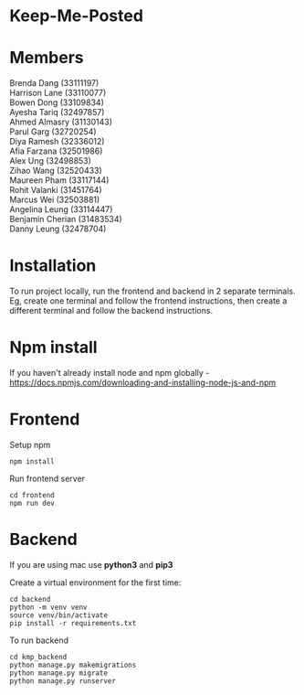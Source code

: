 # Keep-Me-Posted

# Members
Brenda Dang (33111197)\
Harrison Lane (33110077)\
Bowen Dong (33109834)\
Ayesha Tariq (32497857)\
Ahmed Almasry (31130143)\
Parul Garg (32720254)\
Diya Ramesh (32336012)\
Afia Farzana (32501986)\
Alex Ung (32498853)\
Zihao Wang (32520433)\
Maureen Pham (33117144)\
Rohit Valanki (31451764)\
Marcus Wei (32503881)\
Angelina Leung (33114447)\
Benjamin Cherian (31483534)\
Danny Leung (32478704)

# Installation

To run project locally, run the frontend and backend in 2 separate terminals. Eg, create one terminal and follow the frontend instructions, then create a different terminal and follow the backend instructions.

# Npm install 

If you haven't already install node and npm globally - https://docs.npmjs.com/downloading-and-installing-node-js-and-npm 

# Frontend

Setup npm
```console
npm install
```

Run frontend server
```console
cd frontend
npm run dev
```

# Backend

If you are using mac use **python3** and **pip3**

Create a virtual environment for the first time:

```console
cd backend
python -m venv venv
source venv/bin/activate
pip install -r requirements.txt
```

To run backend
```console
cd kmp_backend
python manage.py makemigrations
python manage.py migrate
python manage.py runserver
```
